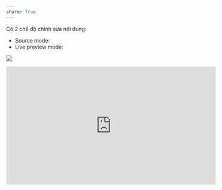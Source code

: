 ```yaml
---
share: True
---
```

Có 2 chế độ chỉnh sửa nội dung:
- Source mode:
- Live preview mode:

![](https://publish-01.obsidian.md/access/f786db9fac45774fa4f0d8112e232d67/Attachments/Editor%20update%20chart.png) 
<iframe width="560" height="315" src="https://www.youtube.com/embed/NVewTkcnt4s" title="YouTube video player" frameborder="0" allow="accelerometer; autoplay; clipboard-write; encrypted-media; gyroscope; picture-in-picture; web-share" allowfullscreen></iframe>
